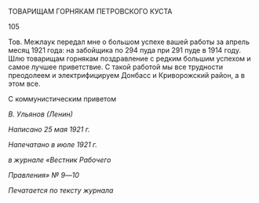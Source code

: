 ТОВАРИЩАМ ГОРНЯКАМ ПЕТРОВСКОГО КУСТА

  

105

  

Тов. Межлаук передал мне о большом успехе вашей работы за апрель месяц 1921 года: на забойщика по 294 пуда при 291 пуде в 1914 году. Шлю товарищам горнякам поздравление с редким большим успехом и самое лучшее приветствие. С такой работой мы все трудности преодолеем и электрифицируем Донбасс и Криворожский район, а в этом все.

С коммунистическим приветом

_В. Ульянов (Ленин)_

  

_Написано 25 мая 1921 г._

_Напечатано в июле 1921 г._

_в журнале «Вестник Рабочего_

_Правления» № 9_—_10_

  
_Печатается по тексту журнала_
